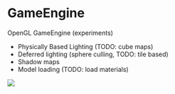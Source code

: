 GameEngine
==========

OpenGL GameEngine (experiments)

- Physically Based Lighting (TODO: cube maps) 
- Deferred lighting (sphere culling, TODO: tile based)
- Shadow maps
- Model loading (TODO: load materials)

![](http://i.imgur.com/CbfuQ3d.png)
